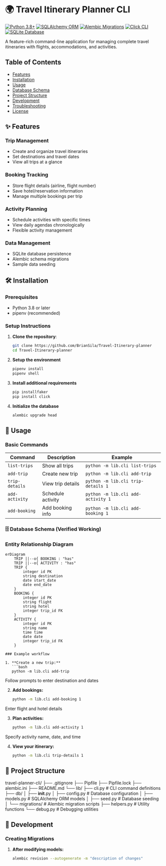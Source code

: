 # 🌍 Travel Itinerary Planner CLI

[![Python 3.8+](https://img.shields.io/badge/python-3.8+-blue.svg)](https://www.python.org/downloads/)
[![SQLAlchemy ORM](https://img.shields.io/badge/SQLAlchemy-ORM-green.svg)](https://www.sqlalchemy.org/)
[![Alembic Migrations](https://img.shields.io/badge/Alembic-Migrations-lightgrey.svg)](https://alembic.sqlalchemy.org/)
[![Click CLI](https://img.shields.io/badge/CLI-Click-yellow.svg)](https://click.palletsprojects.com/)
[![SQLite Database](https://img.shields.io/badge/Database-SQLite-brightgreen.svg)](https://sqlite.org/)

A feature-rich command-line application for managing complete travel itineraries with flights, accommodations, and activities.

## Table of Contents
- [Features](#-features)
- [Installation](#-installation)
- [Usage](#-usage)
- [Database Schema](#-database-schema)
- [Project Structure](#-project-structure)
- [Development](#-development)
- [Troubleshooting](#-troubleshooting)
- [License](#-license)

## ✨ Features

### Trip Management
- Create and organize travel itineraries
- Set destinations and travel dates
- View all trips at a glance

### Booking Tracking
- Store flight details (airline, flight number)
- Save hotel/reservation information
- Manage multiple bookings per trip

### Activity Planning
- Schedule activities with specific times
- View daily agendas chronologically
- Flexible activity management

### Data Management
- SQLite database persistence
- Alembic schema migrations
- Sample data seeding

## 🛠 Installation

### Prerequisites
- Python 3.8 or later
- pipenv (recommended)

### Setup Instructions

1. **Clone the repository**:
   ```bash
   git clone https://github.com/BrianSila/Travel-Itinerary-planner
   cd Travel-Itinerary-planner
   ```

2. **Setup the environment**
    ```bash
    pipenv install
    pipenv shell
    ```

3. **Install additional requirements**
   ```bash
   pip installfaker
   pip install click
   ```

4. **Initialize the database**
   ```bash
   alembic upgrade head
   ```

## 🚀 Usage

### Basic Commands

| Command | Description | Example |
|---------|-------------|---------|
| `list-trips` | Show all trips | `python -m lib.cli list-trips` |
| `add-trip` | Create new trip | `python -m lib.cli add-trip` |
| `trip-details` | View trip details | `python -m lib.cli trip-details 1` |
| `add-activity` | Schedule activity | `python -m lib.cli add-activity 1` |
| `add-booking` | Add booking info | `python -m lib.cli add-booking 1` |


### 🗄 Database Schema (Verified Working)

### Entity Relationship Diagram
```mermaid
erDiagram
    TRIP ||--o{ BOOKING : "has"
    TRIP ||--o{ ACTIVITY : "has"
    TRIP {
        integer id PK
        string destination
        date start_date
        date end_date
    }
    BOOKING {
        integer id PK
        string flight
        string hotel
        integer trip_id FK
    }
    ACTIVITY {
        integer id PK
        string name
        time time
        date date
        integer trip_id FK
    }

### Example workflow

1. **Create a new trip:**
   ```bash
   python -m lib.cli add-trip
   ```
Follow prompts to enter destination and dates

2. **Add bookings:**
   ```bash
   python -m lib.cli add-booking 1
   ```
Enter flight and hotel details

3. **Plan activities:**
   ```bash
   python -m lib.cli add-activity 1
   ```
Specify activity name, date, and time

4. **View your itinerary:**
   ```bash
   python -m lib.cli trip-details 1
   ```

## 📂 Project Structure

travel-planner-cli/
├── .gitignore
├── Pipfile
├── Pipfile.lock
├── alembic.ini
├── README.md
└── lib/
    ├── cli.py                # CLI command definitions
    ├── db/
    │   ├── __init__.py
    │   ├── config.py         # Database configuration
    │   ├── models.py         # SQLAlchemy ORM models
    │   ├── seed.py           # Database seeding
    │   └── migrations/       # Alembic migration scripts
    ├── helpers.py            # Utility functions
    └── debug.py              # Debugging utilities

## 🔧 Development

### Creating Migrations

1. **After modifying models:**
   ```bash
   alembic revision --autogenerate -m "description of changes"
   ```